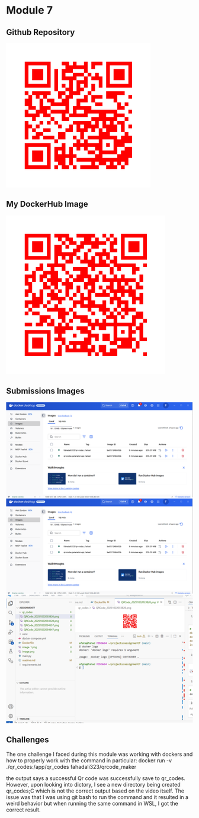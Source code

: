 # Module 7 

## Github Repository 
![Github Repo](qr_codes\QRCode_20251022034647.png "My QR Code Link" )

## My DockerHub Image
![Docker QR Image](qr_codes\QRCode_20251022034557.png "My QR Code Link")


## Submissions Images
![Docker Images Screenshot](image.png)
![Docker Container Screenshot](image-1.png)
![Container Log Images](image-2.png)

## Challenges 
The one challenge I faced during this module was working with dockers and how to properly work with the command in particular:
 docker run -v ./qr_codes:/app/qr_codes fahadali323/qrcode_maker 

the output says a successful Qr code was successfully save to qr_codes. However, upon looking into dictory, I see a new directory being created qr_codes;C which is not the correct output based on the video itself. 
The issue was that I was using git bash to run the command and it resulted in a weird behavior but when running the same command in WSL, I got the correct result. 
